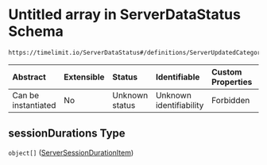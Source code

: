 # Untitled array in ServerDataStatus Schema

```txt
https://timelimit.io/ServerDataStatus#/definitions/ServerUpdatedCategoryUsedTimes/properties/sessionDurations
```



| Abstract            | Extensible | Status         | Identifiable            | Custom Properties | Additional Properties | Access Restrictions | Defined In                                                                           |
| :------------------ | :--------- | :------------- | :---------------------- | :---------------- | :-------------------- | :------------------ | :----------------------------------------------------------------------------------- |
| Can be instantiated | No         | Unknown status | Unknown identifiability | Forbidden         | Allowed               | none                | [ServerDataStatus.schema.json*](ServerDataStatus.schema.json "open original schema") |

## sessionDurations Type

`object[]` ([ServerSessionDurationItem](serverdatastatus-definitions-serversessiondurationitem.md))
